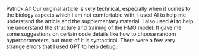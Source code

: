 Patrick AI:
Our original article is very technical, especially when it comes to the biology aspects which I am not comfortable with. I used AI to help me understand the article and the supplementary material. I also used AI to help me understand the structure and training of the HMO model. It gave me some suggestions on certain code details like how to choose random hyperparameters, but most of it is syntactical. There were a few very strange errors that I used GPT to help debug.
